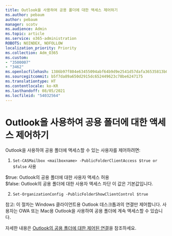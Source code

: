 ```yaml
---
title: Outlook을 사용하여 공용 폴더에 대한 액세스 제어하기
ms.author: pebaum
author: pebaum
manager: scotv
ms.audience: Admin
ms.topic: article
ms.service: o365-administration
ROBOTS: NOINDEX, NOFOLLOW
localization_priority: Priority
ms.collection: Adm_O365
ms.custom:
- "3500007"
- "3462"
ms.openlocfilehash: 1386b97f804e63455094abf64b9d9e2541d57dafa36535813b0d7689e0ce2966
ms.sourcegitcommit: b5f7da89a650d2915dc652449623c78be6247175
ms.translationtype: HT
ms.contentlocale: ko-KR
ms.lasthandoff: 08/05/2021
ms.locfileid: "54032564"
---
```

# <a name="control-access-to-public-folders-using-outlook"></a>Outlook을 사용하여 공용 폴더에 대한 액세스 제어하기

Outlook을 사용하여 공용 폴더에 액세스할 수 있는 사용자를 제어하려면:

1. `Set-CASMailbox <mailboxname> -PublicFolderClientAccess $true or $false` 사용

$true: Outlook의 공용 폴더에 대한 사용자 액세스 허용  
$false: Outlook의 공용 폴더에 대한 사용자 액세스 차단 이 값은 기본값입니다.  

2. `Set-OrganizationConfig -PublicFolderShowClientControl $true`

참고: 이 절차는 Windows 클라이언트용 Outlook 데스크톱과의 연결만 제어합니다. 사용자는 OWA 또는 Mac용 Outlook을 사용하여 공용 폴더에 계속 액세스할 수 있습니다.

자세한 내용은 [Outlook의 공용 폴더에 대한 제어된 연결](https://aka.ms/controlpf)을 참조하세요.
